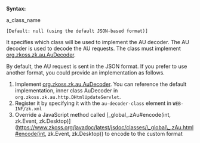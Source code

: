 **Syntax:**

<au-decoder-class>a_class_name</au-decoder-class>

`[Default: null (using the default JSON-based format)]`

It specifies which class will be used to implement the AU decoder. The
AU decoder is used to decode the AU requests. The class must implement
[org.zkoss.zk.au.AuDecoder](https://www.zkoss.org/javadoc/latest/zk/org/zkoss/zk/au/AuDecoder.html).

By default, the AU request is sent in the JSON format. If you prefer to
use another format, you could provide an implementation as follows.

1.  Implement
    [org.zkoss.zk.au.AuDecoder](https://www.zkoss.org/javadoc/latest/zk/org/zkoss/zk/au/AuDecoder.html). You
    can reference the default implementation, inner class AuDecoder in
    `org.zkoss.zk.au.http.DHtmlUpdateServlet`.
2.  Register it by specifying it with the `au-decoder-class` element in
    `WEB-INF/zk.xml`
3.  Override a JavaScript method called
    [\_global\_.zAu#encode(int, zk.Event, zk.Desktop)](https://www.zkoss.org/javadoc/latest/jsdoc/classes/\_global\_.zAu.html#encode(int, zk.Event, zk.Desktop))
    to encode to the custom format

